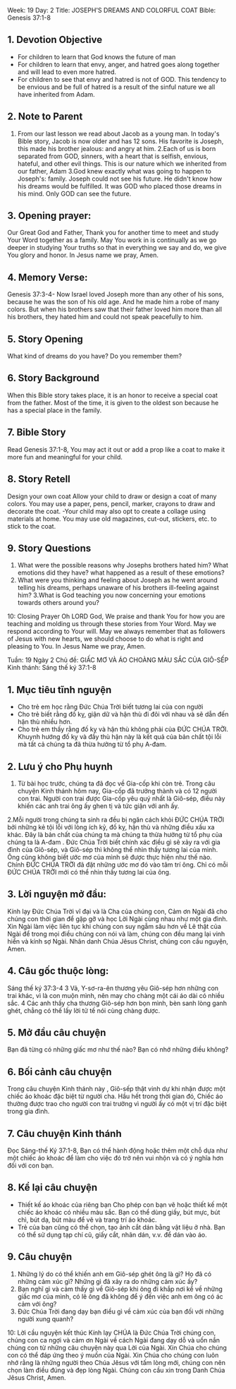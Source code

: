 Week: 19
Day: 2
Title: JOSEPH'S DREAMS AND COLORFUL COAT
Bible: Genesis 37:1-8
## 1. Devotion Objective
- For children to learn that God knows the future of man
- For children to learn that envy, anger, and hatred goes along together and will lead to even more hatred.
- For children to see that envy and hatred is not of GOD. This tendency to be envious and be full of hatred is a result of the sinful nature we all have inherited from Adam.

## 2. Note to Parent
 1. From our last lesson we read about Jacob as a young man. In today's Bible story, Jacob is now older and has 12 sons. His favorite is Joseph, this made his brother jealous: and angry at him.
2.Each of us is born separated from GOD, sinners, with a heart that is selfish, envious, hateful, and other evil things. This is our nature which we inherited from our father, Adam
3.God knew exactly what was going to happen to Joseph's: family. Joseph could not see his future. He didn't know how his dreams would be fulfilled. It was GOD who placed those dreams in his mind. Only GOD can see the future.

## 3. Opening prayer:
Our Great God and Father, Thank you for another time to meet and study Your Word together as a family. May You work in is continually as we go deeper in studying Your truths so that in everything we say and do, we give You glory and honor. In Jesus name we pray, Amen.

## 4. Memory Verse:
Genesis 37:3-4- Now Israel loved Joseph more than any other of his sons, because he was the son of his old age. And he made him a robe of many colors. But when his brothers saw that their father loved him more than all his brothers, they hated him and could not speak peacefully to him.

## 5. Story Opening
What kind of dreams do you have? Do you remember them?

## 6. Story Background
When this Bible story takes place, it is an honor to receive a special coat from the father. Most of the time, it is given to the oldest son because he has a special place in the family.

## 7. Bible Story
Read Genesis 37:1-8, You may act it out or add a prop like a coat to make it more fun and meaningful for your child.

## 8. Story Retell
 Design your own coat Allow your child to draw or design a coat of many colors. You may use a paper, pens, pencil, marker, crayons to draw and decorate the coat. -Your child may also opt to create a collage using materials at home. You may use old magazines, cut-out, stickers, etc. to stick to the coat.

## 9. Story Questions
1. What were the possible reasons why Josephs brothers hated him? What emotions did they have? what happened as a result of these emotions?
2. What were you thinking and feeling about Joseph as he went around telling his dreams, perhaps unaware of his brothers ill-feeling against him?
3.What is God teaching you now concerning your emotions towards others around you?

10: Closing Prayer
Oh LORD God, We praise and thank You for how you are teaching and molding us through these stories from Your Word. May we respond according to Your will. May we always remember that as followers of Jesus with new hearts, we should choose to do what is right and pleasing to You. In Jesus Name we pray, Amen.


Tuần: 19
Ngày 2
Chủ đề: GIẤC MƠ VÀ ÁO CHOÀNG MÀU SẮC CỦA GIÔ-SẾP
Kinh thánh: Sáng thế ký 37:1-8

## 1. Mục tiêu tĩnh nguyện
- Cho trẻ em học rằng Đức Chúa Trời biết tương lai của con người
- Cho trẻ biết rằng đố kỵ, giận dữ và hận thù đi đôi với nhau và sẽ dẫn đến hận thù nhiều hơn.
- Cho trẻ em thấy rằng đố kỵ và hận thù không phải của ĐỨC CHÚA TRỜI. Khuynh hướng đố kỵ và đầy thù hận này là kết quả của bản chất tội lỗi mà tất cả chúng ta đã thừa hưởng từ tổ phụ A-đam.

## 2. Lưu ý cho Phụ huynh
 1. Từ bài học trước, chúng ta đã đọc về Gia-cốp khi còn trẻ. Trong câu chuyện Kinh thánh hôm nay, Gia-cốp đã trưởng thành và có 12 người con trai. Người con trai được Gia-cốp yêu quý nhất là Giô-sép, điều này khiến các anh trai ông ấy ghen tị và tức giận với anh ấy.

2.Mỗi người trong chúng ta sinh ra đều bị ngăn cách khỏi ĐỨC CHÚA TRỜI bởi những kẻ tội lỗi với lòng ích kỷ, đố kỵ, hận thù và những điều xấu xa khác. Đây là bản chất của chúng ta mà chúng ta thừa hưởng từ tổ phụ của chúng ta là A-đam .
Đức Chúa Trời biết chính xác điều gì sẽ xảy ra với gia đình của Giô-sép, và  Giô-sép thì không thể nhìn thấy tương lai của mình. Ông cũng không biết ước mơ của mình sẽ được thực hiện như thế nào. Chính ĐỨC CHÚA TRỜI đã đặt những ước mơ đó vào tâm trí ông. Chỉ có mỗi ĐỨC CHÚA TRỜI mới có thể nhìn thấy tương lai của ông.


## 3. Lời nguyện mở đầu:
Kính lạy Đức Chúa Trời vĩ đại và là Cha của chúng con, Cảm ơn Ngài đã cho chúng con thời gian để gặp gỡ và học Lời Ngài cùng nhau như một gia đình. Xin Ngài làm việc liên tục khi chúng con suy ngẫm sâu hơn về Lẽ thật của Ngài để trong mọi điều chúng con nói và làm, chúng con đều mang lại vinh hiển và kính sợ Ngài. Nhân danh Chúa Jêsus Christ, chúng con cầu nguyện, Amen.

## 4. Câu gốc thuộc lòng:
Sáng thế ký 37:3-4
 3 Vả, Y-sơ-ra-ên thương yêu Giô-sép hơn những con trai khác, vì là con muộn mình, nên may cho chàng một cái áo dài có nhiều sắc. 4 Các anh thấy cha thương Giô-sép hơn bọn mình, bèn sanh lòng ganh ghét, chẳng có thế lấy lời tử tế nói cùng chàng được.

## 5. Mở đầu câu chuyện
Bạn đã từng có những giấc mơ như thế nào? Bạn có nhớ những điều không?

## 6. Bối cảnh câu chuyện
Trong câu chuyện Kinh thánh này , Giô-sếp thật vinh dự khi nhận được một chiếc áo khoác đặc biệt từ người cha. Hầu hết trong thời gian đó, Chiếc áo thường được trao cho người con trai trưởng vì người ấy có một vị trí đặc biệt trong gia đình.

## 7. Câu chuyện Kinh thánh
Đọc Sáng-thế Ký 37:1-8,
Bạn có thể hành động hoặc thêm một chỗ dựa như một chiếc áo khoác để làm cho việc đó trở nên vui nhộn và có ý nghĩa hơn đối với con bạn.

## 8. Kể lại câu chuyện
- Thiết kế áo khoác của riêng bạn Cho phép con bạn vẽ hoặc thiết kế một chiếc áo khoác có nhiều màu sắc. Bạn có thể dùng giấy, bút mực, bút chì, bút dạ, bút màu để vẽ và trang trí áo khoác.
- Trẻ của bạn cũng có thể chọn, tạo ảnh cắt dán bằng vật liệu ở nhà. Bạn có thể sử dụng tạp chí cũ, giấy cắt, nhãn dán, v.v. để dán vào áo.

## 9. Câu chuyện
1. Những lý do có thể khiến anh em Giô-sép ghét ông là gì? Họ đã có những cảm xúc gì? Những gì đã xảy ra do những cảm xúc ấy?
2. Bạn nghĩ gì và cảm thấy gì về Giô-sép khi ông đi khắp nơi kể về những giấc mơ của mình, có lẽ ông đã không để ý đến việc anh em ông có ác cảm với ông?
3. Đức Chúa Trời đang dạy bạn điều gì về cảm xúc của bạn đối với những người xung quanh?

10: Lời cầu nguyện kết thúc
Kính lạy CHÚA là Đức Chúa Trời chúng con, chúng con ca ngợi và cảm ơn Ngài về cách Ngài đang dạy dỗ và uốn nắn chúng con từ những câu chuyện này qua Lời của Ngài. Xin Chúa cho chúng con có thể đáp ứng theo ý muốn của Ngài. Xin Chúa cho chúng con luôn nhớ rằng là những người theo Chúa Jêsus với tấm lòng mới, chúng con nên chọn làm điều đúng và đẹp lòng Ngài. Chúng con cầu xin trong Danh Chúa Jêsus Christ, Amen.
